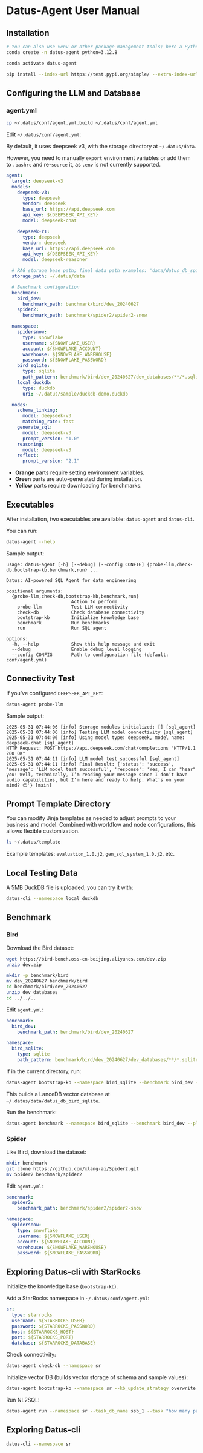 
# Datus-Agent User Manual

## Installation

```bash
# You can also use venv or other package management tools; here a Python 3.12 environment is required.
conda create -n datus-agent python=3.12.8

conda activate datus-agent

pip install --index-url https://test.pypi.org/simple/ --extra-index-url https://pypi.org/simple/ datus-agent==0.1.1
```

## Configuring the LLM and Database

### agent.yml

```bash
cp ~/.datus/conf/agent.yml.build ~/.datus/conf/agent.yml
```

Edit `~/.datus/conf/agent.yml`:

By default, it uses deepseek v3, with the storage directory at `~/.datus/data`.

However, you need to manually `export` environment variables or add them to `.bashrc` and re-`source` it, as `.env` is not currently supported.

```yaml
agent:
  target: deepseek-v3
  models:
    deepseek-v3:
      type: deepseek
      vendor: deepseek
      base_url: https://api.deepseek.com
      api_key: ${DEEPSEEK_API_KEY}
      model: deepseek-chat

    deepseek-r1:
      type: deepseek
      vendor: deepseek
      base_url: https://api.deepseek.com
      api_key: ${DEEPSEEK_API_KEY}
      model: deepseek-reasoner

  # RAG storage base path; final data path examples: 'data/datus_db_spider2', 'data/datus_db_bird_dev', 'data/datus_db_local1', etc.
  storage_path: ~/.datus/data

  # Benchmark configuration
  benchmark:
    bird_dev:
      benchmark_path: benchmark/bird/dev_20240627
    spider2:
      benchmark_path: benchmark/spider2/spider2-snow

  namespace:
    spidersnow:
      type: snowflake
      username: ${SNOWFLAKE_USER}
      account: ${SNOWFLAKE_ACCOUNT}
      warehouse: ${SNOWFLAKE_WAREHOUSE}
      password: ${SNOWFLAKE_PASSWORD}
    bird_sqlite:
      type: sqlite
      path_pattern: benchmark/bird/dev_20240627/dev_databases/**/*.sqlite
    local_duckdb:
      type: duckdb
      uri: ~/.datus/sample/duckdb-demo.duckdb

  nodes:
    schema_linking:
      model: deepseek-v3
      matching_rate: fast
    generate_sql:
      model: deepseek-v3
      prompt_version: "1.0"
    reasoning:
      model: deepseek-v3
    reflect:
      prompt_version: "2.1"
```

- **Orange** parts require setting environment variables.
- **Green** parts are auto-generated during installation.
- **Yellow** parts require downloading for benchmarks.

## Executables

After installation, two executables are available: `datus-agent` and `datus-cli`.

You can run:

```bash
datus-agent --help
```

Sample output:

```
usage: datus-agent [-h] [--debug] [--config CONFIG] {probe-llm,check-db,bootstrap-kb,benchmark,run} ...

Datus: AI-powered SQL Agent for data engineering

positional arguments:
  {probe-llm,check-db,bootstrap-kb,benchmark,run}
                        Action to perform
    probe-llm           Test LLM connectivity
    check-db            Check database connectivity
    bootstrap-kb        Initialize knowledge base
    benchmark           Run benchmarks
    run                 Run SQL agent

options:
  -h, --help            Show this help message and exit
  --debug               Enable debug level logging
  --config CONFIG       Path to configuration file (default: conf/agent.yml)
```

## Connectivity Test

If you've configured `DEEPSEEK_API_KEY`:

```bash
datus-agent probe-llm
```

Sample output:
```
2025-05-31 07:44:06 [info] Storage modules initialized: [] [sql_agent]
2025-05-31 07:44:06 [info] Testing LLM model connectivity [sql_agent]
2025-05-31 07:44:06 [info] Using model type: deepseek, model name: deepseek-chat [sql_agent]
HTTP Request: POST https://api.deepseek.com/chat/completions "HTTP/1.1 200 OK"
2025-05-31 07:44:11 [info] LLM model test successful [sql_agent]
2025-05-31 07:44:11 [info] Final Result: {'status': 'success', 'message': 'LLM model test successful', 'response': 'Yes, I can "hear" you! Well, technically, I’m reading your message since I don’t have audio capabilities, but I’m here and ready to help. What’s on your mind? 😊'} [main]
```

## Prompt Template Directory

You can modify Jinja templates as needed to adjust prompts to your business and model. Combined with workflow and node configurations, this allows flexible customization.

```bash
ls ~/.datus/template
```

Example templates: `evaluation_1.0.j2`, `gen_sql_system_1.0.j2`, etc.

## Local Testing Data

A 5MB DuckDB file is uploaded; you can try it with:

```bash
datus-cli --namespace local_duckdb
```

## Benchmark

### Bird

Download the Bird dataset:

```bash
wget https://bird-bench.oss-cn-beijing.aliyuncs.com/dev.zip
unzip dev.zip

mkdir -p benchmark/bird
mv dev_20240627 benchmark/bird
cd benchmark/bird/dev_20240627
unzip dev_databases
cd ../../..
```

Edit `agent.yml`:

```yaml
benchmark:
  bird_dev:
    benchmark_path: benchmark/bird/dev_20240627

namespace:
  bird_sqlite:
    type: sqlite
    path_pattern: benchmark/bird/dev_20240627/dev_databases/**/*.sqlite
```

If in the current directory, run:

```bash
datus-agent bootstrap-kb --namespace bird_sqlite --benchmark bird_dev --kb_update_strategy overwrite
```

This builds a LanceDB vector database at `~/.datus/data/datus_db_bird_sqlite`.

Run the benchmark:

```bash
datus-agent benchmark --namespace bird_sqlite --benchmark bird_dev --plan fixed --schema_linking_rate medium --benchmark_task_ids 1 2
```

### Spider

Like Bird, download the dataset:

```bash
mkdir benchmark
git clone https://github.com/xlang-ai/Spider2.git
mv Spider2 benchmark/spider2
```

Edit `agent.yml`:

```yaml
benchmark:
  spider2:
    benchmark_path: benchmark/spider2/spider2-snow

namespace:
  spidersnow:
    type: snowflake
    username: ${SNOWFLAKE_USER}
    account: ${SNOWFLAKE_ACCOUNT}
    warehouse: ${SNOWFLAKE_WAREHOUSE}
    password: ${SNOWFLAKE_PASSWORD}
```

## Exploring Datus-cli with StarRocks

Initialize the knowledge base (`bootstrap-kb`).

Add a StarRocks namespace in `~/.datus/conf/agent.yml`:

```yaml
sr:
  type: starrocks
  username: ${STARROCKS_USER}
  password: ${STARROCKS_PASSWORD}
  host: ${STARROCKS_HOST}
  port: ${STARROCKS_PORT}
  database: ${STARROCKS_DATABASE}
```

Check connectivity:

```bash
datus-agent check-db --namespace sr
```

Initialize vector DB (builds vector storage of schema and sample values):

```bash
datus-agent bootstrap-kb --namespace sr --kb_update_strategy overwrite
```

Run NL2SQL:

```bash
datus-agent run --namespace sr --task_db_name ssb_1 --task "how many parts are there?"
```

## Exploring Datus-cli

```bash
datus-cli --namespace sr
```

